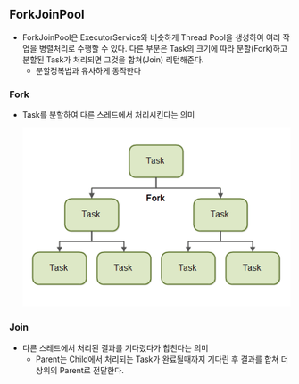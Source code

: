 ## ForkJoinPool

- ForkJoinPool은 ExecutorService와 비슷하게 Thread Pool을 생성하여 여러 작업을 병렬처리로 수행할 수 있다. 다른 부분은 Task의 크기에 따라 분할(Fork)하고 분할된 Task가 처리되면 그것을 합쳐(Join) 리턴해준다.
  - 분할정복법과 유사하게 동작한다



### Fork

- Task를 분할하여 다른 스레드에서 처리시킨다는 의미

  ![Fork](./image/17_1.png)



### Join

- 다른 스레드에서 처리된 결과를 기다렸다가 합친다는 의미
  - Parent는 Child에서 처리되는 Task가 완료될때까지 기다린 후 결과를 합쳐 더상위의 Parent로 전달한다.